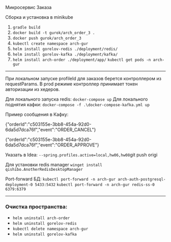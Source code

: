 Микросервис Заказа

Сборка и установка в minikube
1) `gradle build`
2) `docker build -t gurok/arch_order_3 .`
3) `docker push gurok/arch_order_3`
4) `kubectl create namespace arch-gur`
5) `helm install gorelov-redis ./deployment/redis/`
6) `helm install gorelov-kafka ./deployment/kafka/`
7) `helm install arch-order ./deployment/app/`
   `kubectl get pods -n arch-gur`

---

При локальном запуске profileId для заказов берется контроллером из requestParams. 
В prod режиме контроллер принимает токен авторизации из хедеров.

Для локального запуска redis: `docker-compose up`
Для локального поднятия кафки: `docker-compose -f .\docker-compose-kafka.yml up`

Пример сообщения в Кафку: 

{"orderId":"c503155e-3bb8-454a-92d0-6da5d7dca76f","event":"ORDER_CANCEL"}

{"orderId":"c503155e-3bb8-454a-92d0-6da5d7dca76f","event":"ORDER_APPROVE"}

Указать в Idea: `--spring.profiles.active=local,hw06,hw08`git push origi

Для установки redis manager
`winget install qishibo.AnotherRedisDesktopManager`

Port-forward БД:
`kubectl port-forward -n arch-gur arch-auth-postgresql-deployment-0 5433:5432`
`kubectl port-forward -n arch-gur redis-ss-0 6379:6379`

---
### Очистка пространства:

- `helm uninstall arch-order`
- `helm uninstall gorelov-redis`
- `kubectl delete namespace arch-gur`
- `helm uninstall gorelov-kafka`
